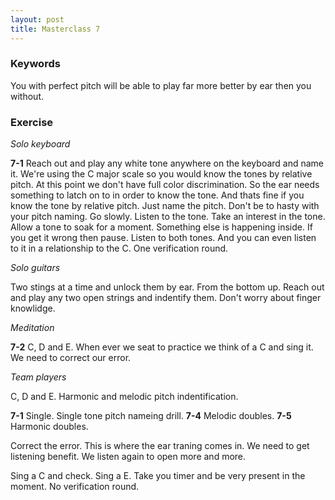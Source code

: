 ```yaml
---
layout: post
title: Masterclass 7
---
```


### Keywords

You with perfect pitch will be able to play far more better by ear then you without.

### Exercise

*Solo keyboard*

**7-1** Reach out and play any white tone anywhere on the keyboard and name it. We're using the C major scale so you would know the tones by relative pitch. At this point we don't have full color discrimination. So the ear needs something to latch on to in order to know the tone. And thats fine if you know the tone by relative pitch. Just name the pitch. Don't be to hasty with your pitch naming. Go slowly. Listen to the tone. Take an interest in the tone. Allow a tone to soak for a moment. Something else is happening inside. If you get it wrong then pause. Listen to both tones. And you can even listen to it in a relationship to the C. One verification round.

*Solo guitars*

Two stings at a time and unlock them by ear. From the bottom up.
Reach out and play any two open strings and indentify them. Don't worry about finger knowlidge.

*Meditation*

**7-2** C, D and E.
When ever we seat to practice we think of a C and sing it. We need to correct our error. 

*Team players*

C, D and E. Harmonic and melodic pitch indentification.

**7-1** Single. Single tone pitch nameing drill.
**7-4** Melodic doubles.
**7-5** Harmonic doubles.

Correct the error. This is where the ear traning comes in. We need to get listening benefit. We listen again to open more and more.

Sing a C and check. Sing a E. Take you timer and be very present in the moment.
No verification round.
